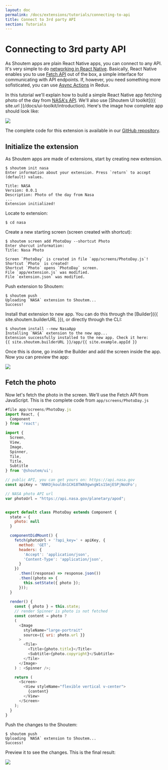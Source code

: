 ```yaml
---
layout: doc
permalink: /docs/extensions/tutorials/connecting-to-api
title: Connect to 3rd party API
section: Tutorials
---
```


# Connecting to 3rd party API

As Shoutem apps are plain React Native apps, you can connect to any API. It's very simple to do [networking in React Native](https://facebook.github.io/react-native/docs/network.html). Basically, React Native enables you to use [Fetch API](https://developer.mozilla.org/en-US/docs/Web/API/Fetch_API) out of the box, a simple interface for communicating with API endpoints. If, however, you need something more sofisticated, you can use [Async Actions](https://github.com/reactjs/redux/blob/master/docs/advanced/AsyncActions.md) in Redux.

In this tutorial we'll explain how to build a simple React Native app fetching photo of the day from [NASA's API](https://api.nasa.gov/index.html). We'll also use [Shoutem UI toolkit]({{ site.url }}/docs/ui-toolkit/introduction). Here's the image how complete app should look like:

<p class="image">
<img src='{{ site.url }}/img/tutorials/connecting-to-api/final.png'/>
</p>

The complete code for this extension is available in our [GitHub repository](https://github.com/shoutem/extension-examples/tree/master/connecting-to-3rd-party-api).

## Initialize the extension

As Shoutem apps are made of extensions, start by creating new extension.

```ShellSession
$ shoutem init nasa
Enter information about your extension. Press `return` to accept (default) values.

Title: NASA
Version: 0.0.1
Description: Photo of the day from Nasa
...
Extension initialized!
```

Locate to extension:

```ShellSession
$ cd nasa
```

Create a new starting screen (screen created with shortcut):

```ShellSession
$ shoutem screen add PhotoDay --shortcut Photo
Enter shorcut information:
Title: Nasa Photo

Screen `PhotoDay` is created in file `app/screens/PhotoDay.js`!
Shortcut `Photo` is created!
Shortcut `Photo` opens `PhotoDay` screen.
File `app/extension.js` was modified.
File `extension.json` was modified.
```

Push extension to Shoutem:

```ShellSession
$ shoutem push
Uploading `NASA` extension to Shoutem...
Success!
```

Install that extension to new app. You can do this through the [Builder]({{ site.shoutem.builderURL }}), or directly through the CLI:

```ShellSession
$ shoutem install --new NasaApp
Installing `NASA` extension to the new app...
Extension successfully installed to the new app. Check it here:
{{ site.shoutem.builderURL }}/app/{{ site.example.appId }}
```

Once this is done, go inside the Builder and add the screen inside the app. Now you can preview the app:

<p class="image">
<img src='{{ site.url }}/img/tutorials/connecting-to-api/hello-world.png'/>
</p>

## Fetch the photo

Now let's fetch the photo in the screen. We'll use the Fetch API from JavaScript. This is the complete code from `app/screens/PhotoDay.js`

```JavaScript
#file app/screens/PhotoDay.js
import React, {
  Component
} from 'react';

import {
  Screen,
  View,
  Image,
  Spinner,
  Tile,
  Title,
  Subtitle
} from '@shoutem/ui';

// public API, you can get yours on: https://api.nasa.gov
const apiKey = 'NNKOjkoul8n1CH18TWA9gwngW1s1SmjESPjNoUFo';

// NASA photo API url
var photoUrl = "https://api.nasa.gov/planetary/apod";


export default class PhotoDay extends Component {
  state = {
    photo: null
  }

  componentDidMount() {
    fetch(photoUrl + '?api_key=' + apiKey, {
      method: 'GET',
      headers: {
        'Accept': 'application/json',
        'Content-Type': 'application/json',
      }
    })
      .then((response) => response.json())
      .then((photo => {
        this.setState({ photo });
      }));
  }
  
  render() {
    const { photo } = this.state;
    // render Spinner is photo is not fetched
    const content = photo ?
    (
      <Image
        styleName="large-portrait"
        source={{ uri: photo.url }}
      >
        <Tile>
          <Title>{photo.title}</Title>
          <Subtitle>{photo.copyright}</Subtitle>
        </Tile>
      </Image>
    ) : <Spinner />;

    return (
      <Screen>
        <View styleName="flexible vertical v-center">
          {content}
        </View>
      </Screen>
    );
  }
}
```

Push the changes to the Shoutem:

```ShellSession
$ shoutem push
Uploading `NASA` extension to Shoutem...
Success!
```

Preview it to see the changes. This is the final result:

<p class="image">
<img src='{{ site.url }}/img/tutorials/connecting-to-api/final-builder.png'/>
</p>